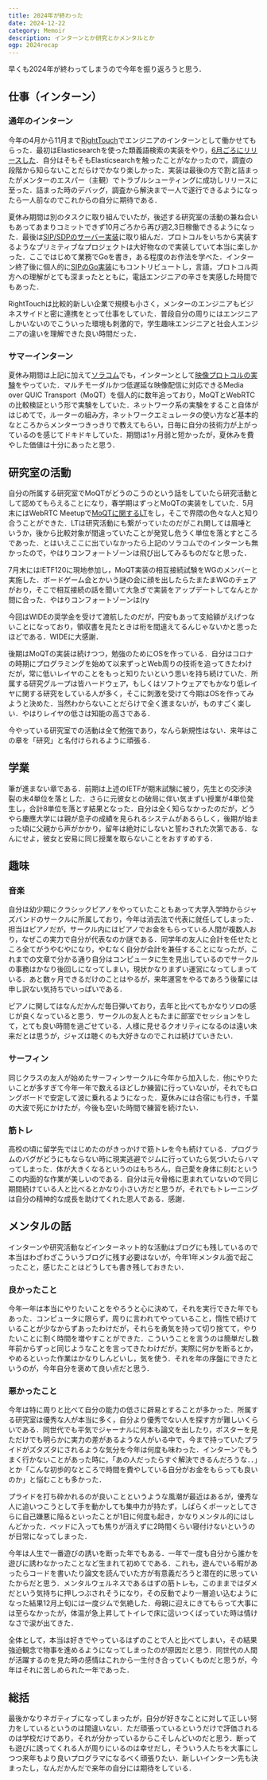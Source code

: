 ```yaml
---
title: 2024年が終わった
date: 2024-12-22
category: Memoir
description: インターンとか研究とかメンタルとか
ogp: 2024recap
---
```


早くも2024年が終わってしまうので今年を振り返ろうと思う．

## 仕事（インターン）
### 通年のインターン
今年の4月から11月まで[RightTouch](https://righttouch.co.jp/)でエンジニアのインターンとして働かせてもらった．最初はElasticsearchを使った類義語検索の実装をやり，[6月ごろにリリースした](https://help.rightsupport.karte.io/faqs/667d120cb0a447dfdc37a3e2/)．自分はそもそもElasticsearchを触ったことがなかったので，調査の段階から知らないことだらけでかなり楽しかった．実装は最後の方で割と詰まったがメンターのエスパー（主観）でトラブルシューティングに成功しリリースに至った．詰まった時のデバッグ，調査から解決まで一人で遂行できるようになったら一人前なのでこれからの自分に期待である．

夏休み期間は別のタスクに取り組んでいたが，後述する研究室の活動の兼ね合いもあってあまりコミットできず10月ごろから再び週2,3日稼働できるようになった．最後は[SIP/SDPのサーバー実装](https://zenn.dev/righttouch/articles/bb0c8fe06a2b8c)に取り組んだ．プロトコルをいちから実装するようなプリミティブなプロジェクトは大好物なので実装していて本当に楽しかった．ここではじめて業務でGoを書き，ある程度のお作法を学べた．インターン終了後に個人的に[SIPのGo実装](https://github.com/emiago/sipgo)にもコントリビュートし，言語，プロトコル両方への理解がとても深まったとともに，電話エンジニアの辛さを実感した時間でもあった．

RightTouchは比較的新しい企業で規模も小さく，メンターのエンジニアもビジネスサイドと密に連携をとって仕事をしていた．普段自分の周りにはエンジニアしかいないのでこういった環境も刺激的で，学生趣味エンジニアと社会人エンジニアの違いを理解できた良い時間だった．

### サマーインターン
夏休み期間は上記に加えて[ソラコム](https://soracom.jp/)でも，インターンとして[映像プロトコルの実験](https://blog.soracom.com/ja-jp/2024/11/27/webrtc-and-media-over-quic-transport-moqt/)をやっていた．マルチモーダルかつ低遅延な映像配信に対応できるMedia over QUIC Transport（MoQT）を個人的に数年追っており，MoQTとWebRTCの比較検証という形で実験をしていた．ネットワーク系の実験をすること自体がはじめてで，ルーターの組み方，ネットワークエミュレータの使い方など基本的なところからメンターつきっきりで教えてもらい，日毎に自分の技術力が上がっているのを感じてドキドキしていた．期間は1ヶ月弱と短かったが，夏休みを費やした価値は十分にあったと思う．

## 研究室の活動
自分の所属する研究室でMoQTがどうのこうのという話をしていたら研究活動として認めてもらえることになり，春学期はずっとMoQTの実装をしていた．5月末にはWebRTC Meetupで[MoQTに関するLT](https://youtu.be/dyAj05V9ViQ?t=4566&si=lwg9N27FYr7BJjnz)をし，そこで界隈の色々な人と知り合うことができた．LTは研究活動にも繋がっていたのだがこれ関しては眉唾というか，後から比較対象が間違っていたことが発覚し危うく単位を落とすところであった．とはいえここに出ていなかったら上記のソラコムでのインターンも無かったので，やはりコンフォートゾーンは飛び出してみるものだなと思った．

7月末にはIETF120に現地参加し，MoQT実装の相互接続試験をWGのメンバーと実施した．ボードゲーム会とかいう謎の会に顔を出したらたまたまWGのチェアがおり，そこで相互接続の話を聞いて大急ぎで実装をアップデートしてなんとか間に合った．やはりコンフォートゾーンは(ry

今回はWIDEの奨学金を受けて渡航したのだが，円安もあって支給額がえげつないことになっており，領収書を見たときは桁を間違えてるんじゃないかと思ったほどである．WIDEに大感謝．

後期はMoQTの実装は続けつつ，勉強のためにOSを作っている．自分はコロナの時期にプログラミングを始めて以来ずっとWeb周りの技術を追ってきたわけだが，常に低いレイヤのことをもっと知りたいという思いを持ち続けていた．所属する研究グループは皆ハードウェア，もしくはソフトウェアでもかなり低レイヤに関する研究をしている人が多く，そこに刺激を受けて今期はOSを作ってみようと決めた．当然わからないことだらけで全く進まないが，ものすごく楽しい．やはりレイヤの低さは知能の高さである．

今やっている研究室での活動は全て勉強であり，なんら新規性はない．来年はこの章を「研究」と名付けられるように頑張る．

## 学業
筆が進まない章である．前期は上述のIETFが期末試験に被り，先生との交渉決裂の末4単位を落とした．さらに元彼女との破局に伴い気まずい授業が4単位発生し，合計8単位を落とす結果となった．自分は全く知らなかったのだが，どうやら慶應大学には親が息子の成績を見られるシステムがあるらしく，後期が始まった頃に父親から声がかかり，留年は絶対にしないと誓わされた次第である．なんにせよ，彼女と安易に同じ授業を取らないことをおすすめする．

## 趣味
### 音楽
自分は幼少期にクラシックピアノをやっていたこともあって大学入学時からジャズバンドのサークルに所属しており，今年は消去法で代表に就任してしまった．担当はピアノだが，サークル内にはピアノでお金をもらっている人間が複数人おり，なぜこの実力で自分が代表なのか謎である．同学年の友人に会計を任せたところ全てがうやむやになり，やむなく自分が会計を兼任することになったが，これまでの文章で分かる通り自分はコンピュータに生を見出しているのでサークルの事務はかなり後回しになってしまい，現状かなりまずい運営になってしまっている．あと数ヶ月できるだけのことはやるが，来年運営をやるであろう後輩には申し訳ない気持ちでいっぱいである．

ピアノに関してはなんだかんだ毎日弾いており，去年と比べてもかなりソロの感じが良くなっていると思う．サークルの友人ともたまに部室でセッションをして，とても良い時間を過ごせている．人様に見せるクオリティになるのは遠い未来だとは思うが，ジャズは聴くのも大好きなのでこれは続けていきたい．

### サーフィン
同じクラスの友人が始めたサーフィンサークルに今年から加入した．他にやりたいことが多すぎて今年一年で数えるほどしか練習に行っていないが，それでもロングボードで安定して波に乗れるようになった．夏休みには合宿にも行き，千葉の大波で死にかけたが，今後も空いた時間で練習を続けたい．

### 筋トレ
高校の頃に留学先ではじめたのがきっかけで筋トレを今も続けている．プログラムのバグがどうにもならない時に現実逃避でジムに行っていたら気づいたらハマってしまった．体が大きくなるというのはもちろん，自己愛を身体に刻むというこの内面的な作業が美しいのである．自分は元々骨格に恵まれていないので同じ期間続けている人と比べるとかなり小さい方だと思うが，それでもトレーニングは自分の精神的な成長を助けてくれた恩人である．感謝．
## メンタルの話
インターンや研究活動などインターネット的な活動はブログにも残しているので本当はわざわざこういうブログに残す必要はないが，今年1年メンタル面で起こったこと，感じたことはどうしても書き残しておきたい．
### 良かったこと
今年一年は本当にやりたいことをやろうと心に決めて，それを実行できた年でもあった．コンピュータに限らず，周りに言われてやっていること，惰性で続けていることが少なからずあったわけだが，それらを勇気を持って切り捨てて，やりたいことに割く時間を増やすことができた．こういうことを言うのは簡単だし数年前からずっと同じようなことを言ってきたわけだが，実際に何かを断るとか，やめるといった作業はかなりしんどいし，気を使う．それを年の序盤にできたというのが，今年自分を褒めて良い点だと思う．
### 悪かったこと
今年は特に周りと比べて自分の能力の低さに辟易とすることが多かった．所属する研究室は優秀な人が本当に多く，自分より優秀でない人を探す方が難しいくらいである．同世代でも平気でジャーナルに何本も論文を出したり，ポスターを見ただけでも明らかに実力の差があるような人がいる中で，今まで持っていたプライドがズタズタにされるような気分を今年は何度も味わった．インターンでもうまく行かないことがあった時に，「あの人だったらすぐ解決できるんだろうな．．」とか「こんな初歩的なところで時間を費やしている自分がお金をもらっても良いのか」と悩むことも多かった．

プライドを打ち砕かれるのが良いことというような風潮が最近はあるが，優秀な人に追いつこうとして手を動かしても集中力が持たず，しばらくボーッとしてさらに自己嫌悪に陥るといったことが1日に何度も起き，かなりメンタル的にはしんどかった．ベッドに入っても焦りが消えずに2時間くらい寝付けないというのが日常になってしまった．

今年は人生で一番遊びの誘いを断った年でもある．一年で一度も自分から誰かを遊びに誘わなかったことなど生まれて初めてである．これも，遊んでいる暇があったらコードを書いたり論文を読んでいた方が有意義だろうと潜在的に思っていたからだと思う．メンタルウェルネスであるはずの筋トレも，このままではダメだという気持ちに押しつぶされそうになり，その反動でより一層追い込むようになった結果12月上旬には一度ジムで気絶した．母親に迎えにきてもらって大事には至らなかったが，体温が急上昇してトイレで床に這いつくばっていた時は情けなさで涙が出てきた．

全体として，本当は好きでやっているはずのことで人と比べてしまい，その結果強迫観念で物事を進めるようになってしまったのが原因だと思う．同世代の人間が活躍するのを見た時の感情はこれから一生付き合っていくものだと思うが，今年はそれに苦しめられた一年であった．

## 総括
最後かなりネガティブになってしまったが，自分が好きなことに対して正しい努力をしているというのは間違いない．ただ頑張っているというだけで評価されるのは学校だけであり，それが分かっているからこそしんどいのだと思う．断っても遊びに誘ってくれる人が周りにいるのは幸せだし，そういう人たちを大事にしつつ来年もより良いプログラマになるべく頑張りたい．新しいインターン先も決まったし，なんだかんだで来年の自分には期待をしている．
